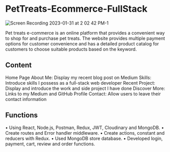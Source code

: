 # PetTreats-Ecommerce-FullStack
![Screen Recording 2023-01-31 at 2 02 42 PM-1](https://user-images.githubusercontent.com/37912868/215895443-55a21336-8e37-4871-b52a-a9a1407cc195.gif)

Pet treats e-commerce is an online platform that provides a convenient way to shop for and purchase pet treats. The website provides multiple payment options for customer convenience and has a detailed product catalog for customers to choose suitable products based on the keyword. 

## Content
Home Page
About Me: Display my recent blog post on Medium
Skills: Introduce skills I possess as a full-stack web developer
Recent Project: Display and introduce the work and side project I have done
Discover More: Links to my Medium and GitHub Profile
Contact: Allow users to leave their contact information

## Functions
  •	Using React, Node.js, Postman, Redux, JWT, Cloudinary and MongoDB.
  •	Create routes and Error handler middleware. 
  •	Create actions, constant and reducers with Redux. 
  •	Used MongoDB store database. 
  •	Developed login, payment, cart, review and order functions. 

